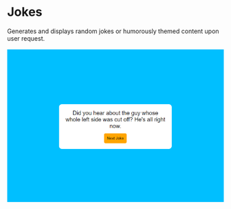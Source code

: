 # Jokes

Generates and displays random jokes or humorously themed content upon user request.
<br/>
<br/>
<img src="../../assets/Jokes.png" />

